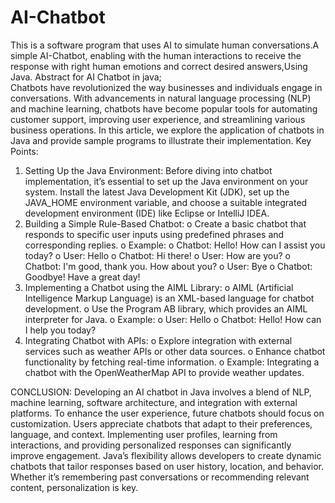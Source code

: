 # AI-Chatbot
 This is a software program that uses AI to simulate human conversations.A simple AI-Chatbot, enabling with the human interactions to receive the response with right human emotions and  correct desired answers,Using Java.
Abstract for AI Chatbot in java;  
Chatbots have revolutionized the way businesses and individuals engage in conversations. With advancements in natural language processing (NLP) and machine learning, chatbots have become popular tools for automating customer support, improving user experience, and streamlining various business operations. In this article, we explore the application of chatbots in Java and provide sample programs to illustrate their implementation.
Key Points:
1. Setting Up the Java Environment: Before diving into chatbot implementation, it’s essential to set up the Java environment on your system. Install the latest Java Development Kit (JDK), set up the JAVA_HOME environment variable, and choose a suitable integrated development environment (IDE) like Eclipse or IntelliJ IDEA.
2. Building a Simple Rule-Based Chatbot:
o	Create a basic chatbot that responds to specific user inputs using predefined phrases and corresponding replies.
o	Example:
o	Chatbot: Hello! How can I assist you today?
o	User: Hello
o	Chatbot: Hi there!
o	User: How are you?
o	Chatbot: I'm good, thank you. How about you?
o	User: Bye
o	Chatbot: Goodbye! Have a great day!
3. Implementing a Chatbot using the AIML Library:
o	AIML (Artificial Intelligence Markup Language) is an XML-based language for chatbot development.
o	Use the Program AB library, which provides an AIML interpreter for Java.
o	Example:
o	User: Hello
o	Chatbot: Hello! How can I help you today?
4. Integrating Chatbot with APIs:
o	Explore integration with external services such as weather APIs or other data sources.
o	Enhance chatbot functionality by fetching real-time information.
o	Example: Integrating a chatbot with the OpenWeatherMap API to provide weather updates.

 

                    
CONCLUSION:
Developing an AI chatbot in Java involves a blend of NLP, machine learning, software architecture, and integration with external platforms. To enhance the user experience, future chatbots should focus on customization. Users appreciate chatbots that adapt to their preferences, language, and context. Implementing user profiles, learning from interactions, and providing personalized responses can significantly improve engagement. Java’s flexibility allows developers to create dynamic chatbots that tailor responses based on user history, location, and behavior. Whether it’s remembering past conversations or recommending relevant content, personalization is key.

